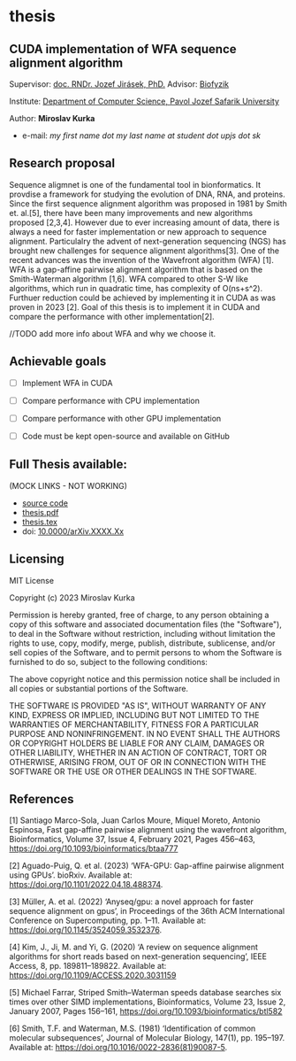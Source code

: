 

# thesis  


## CUDA implementation of WFA sequence alignment algorithm 

  Supervisor: [doc. RNDr. Jozef Jirásek, PhD.](https://www.upjs.sk/PF/zamestnanec/jozef.jirasek/)
  Advisor: [Biofyzik](www.biofyzika.sk)

Institute: [Department of Computer Science, Pavol Jozef Safarik University](https://ics.science.upjs.sk/)  
  
  Author: **Miroslav Kurka** 
- e-mail: _my first name dot my last name at student dot upjs dot sk_

 
## Research proposal 

Sequence aligmnet is one of the fundamental tool in bionformatics. It provdise a framework for studying the evolution of DNA, RNA, and proteins. Since the first sequence alignment algorithm was proposed in 1981 by Smith et. al.[5], there have been many improvements and new algorithms proposed [2,3,4]. However due to ever increasing amount of data, there is always a need for faster implementation or new approach to sequence alignment. Particulalry the advent of next-generation sequencing (NGS) has brought new challenges for sequence alignment algorithms[3]. One of the recent advances was the invention of the Wavefront algorithm (WFA) [1]. WFA is a gap-affine pairwise alignment algorithm that is based on the Smith-Waterman algorithm [1,6]. WFA compared to other S-W like algorithms, which run in quadratic time, has complexity of O(ns+s^2).  Furthuer reduction could be achieved by implementing it in CUDA as was proven in 2023 [2]. Goal of this thesis is to implement it in CUDA and compare the performance with other implementation[2].

//TODO add more info about WFA and why we choose it.

## Achievable goals

- [ ] Implement WFA in CUDA
- [ ] Compare performance with CPU implementation
- [ ] Compare performance with other GPU implementation 
- [ ] Code must be kept open-source and available on GitHub


## Full Thesis available:
(MOCK LINKS - NOT WORKING)
 - [source code](https://github.com/miroslavkurka/cuda-wfa-align)
 - [thesis.pdf](thesis.pdf)
 - [thesis.tex](thesis.tex)
 - doi: [10.0000/arXiv.XXXX.Xx](google.com)

## Licensing 
MIT License

Copyright (c) 2023 Miroslav Kurka

Permission is hereby granted, free of charge, to any person obtaining a copy
of this software and associated documentation files (the "Software"), to deal
in the Software without restriction, including without limitation the rights
to use, copy, modify, merge, publish, distribute, sublicense, and/or sell
copies of the Software, and to permit persons to whom the Software is
furnished to do so, subject to the following conditions:

The above copyright notice and this permission notice shall be included in all
copies or substantial portions of the Software.

THE SOFTWARE IS PROVIDED "AS IS", WITHOUT WARRANTY OF ANY KIND, EXPRESS OR
IMPLIED, INCLUDING BUT NOT LIMITED TO THE WARRANTIES OF MERCHANTABILITY,
FITNESS FOR A PARTICULAR PURPOSE AND NONINFRINGEMENT. IN NO EVENT SHALL THE
AUTHORS OR COPYRIGHT HOLDERS BE LIABLE FOR ANY CLAIM, DAMAGES OR OTHER
LIABILITY, WHETHER IN AN ACTION OF CONTRACT, TORT OR OTHERWISE, ARISING FROM,
OUT OF OR IN CONNECTION WITH THE SOFTWARE OR THE USE OR OTHER DEALINGS IN THE
SOFTWARE.

## References 


[1] Santiago Marco-Sola, Juan Carlos Moure, Miquel Moreto, Antonio Espinosa, Fast gap-affine pairwise alignment using the wavefront algorithm, Bioinformatics, Volume 37, Issue 4, February 2021, Pages 456–463, https://doi.org/10.1093/bioinformatics/btaa777

[2] Aguado-Puig, Q. et al. (2023) ‘WFA-GPU: Gap-affine pairwise alignment using GPUs’. bioRxiv. Available at: https://doi.org/10.1101/2022.04.18.488374.


[3] Müller, A. et al. (2022) ‘Anyseq/gpu: a novel approach for faster sequence alignment on gpus’, in Proceedings of the 36th ACM International Conference on Supercomputing, pp. 1–11. Available at: https://doi.org/10.1145/3524059.3532376.

[4] Kim, J., Ji, M. and Yi, G. (2020) ‘A review on sequence alignment algorithms for short reads based on next-generation sequencing’, IEEE Access, 8, pp. 189811–189822. Available at: https://doi.org/10.1109/ACCESS.2020.3031159

[5] Michael Farrar, Striped Smith–Waterman speeds database searches six times over other SIMD implementations, Bioinformatics, Volume 23, Issue 2, January 2007, Pages 156–161, https://doi.org/10.1093/bioinformatics/btl582

[6] Smith, T.F. and Waterman, M.S. (1981) ‘Identification of common molecular subsequences’, Journal of Molecular Biology, 147(1), pp. 195–197. Available at: https://doi.org/10.1016/0022-2836(81)90087-5.




